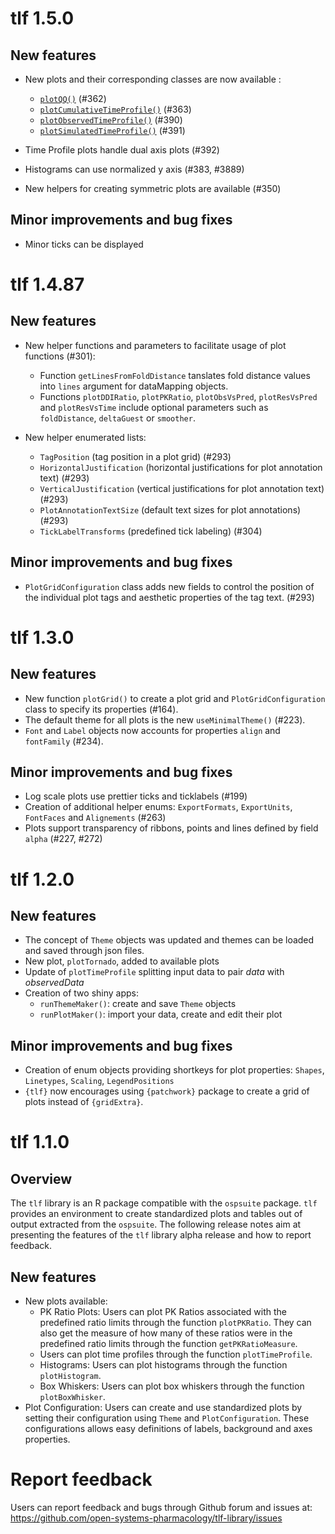 # tlf 1.5.0

## New features

* New plots and their corresponding classes are now available :

  - [`plotQQ()`](../reference/plotQQ.html) (#362)
  - [`plotCumulativeTimeProfile()`](../reference/plotCumulativeTimeProfile.html) (#363)
  - [`plotObservedTimeProfile()`](../reference/plotObservedTimeProfile.html) (#390)
  - [`plotSimulatedTimeProfile()`](../reference/plotSimulatedTimeProfile.html) (#391)

* Time Profile plots handle dual axis plots (#392)

* Histograms can use normalized y axis (#383, #3889)

* New helpers for creating symmetric plots are available (#350)

## Minor improvements and bug fixes   

* Minor ticks can be displayed

# tlf 1.4.87

## New features

* New helper functions and parameters to facilitate usage of plot functions (#301):

  - Function `getLinesFromFoldDistance` tanslates fold distance values into `lines` argument for dataMapping objects.
  - Functions `plotDDIRatio`, `plotPKRatio`, `plotObsVsPred`, `plotResVsPred` and `plotResVsTime` include optional parameters such as `foldDistance`, `deltaGuest` or `smoother`.

* New helper enumerated lists: 
   
   - `TagPosition` (tag position in a plot grid) (#293)
   - `HorizontalJustification` (horizontal justifications for plot annotation text) (#293)
   - `VerticalJustification` (vertical justifications for plot annotation text) (#293)
   - `PlotAnnotationTextSize` (default text sizes for plot annotations) (#293)
   - `TickLabelTransforms` (predefined tick labeling) (#304)
   
## Minor improvements and bug fixes

* `PlotGridConfiguration` class adds new fields to control the position of the individual plot tags and aesthetic properties of the tag text. (#293)

# tlf 1.3.0

## New features

* New function `plotGrid()` to create a plot grid and `PlotGridConfiguration` class to specify its properties (#164).
* The default theme for all plots is the new `useMinimalTheme()` (#223).
* `Font` and `Label` objects now accounts for properties `align` and `fontFamily` (#234).

## Minor improvements and bug fixes

* Log scale plots use prettier ticks and ticklabels (#199)
* Creation of additional helper enums: `ExportFormats`, `ExportUnits`, `FontFaces` and `Alignements` (#263)
* Plots support transparency of ribbons, points and lines defined by field `alpha` (#227, #272)

# tlf 1.2.0

## New features

* The concept of `Theme` objects was updated and themes can be loaded and saved through json files.
* New plot, `plotTornado`, added to available plots
* Update of `plotTimeProfile` splitting input data to pair *data* with *observedData*
* Creation of two shiny apps:
  * `runThemeMaker()`: create and save `Theme` objects
  * `runPlotMaker()`: import your data, create and edit their plot

## Minor improvements and bug fixes

* Creation of enum objects providing shortkeys for plot properties: `Shapes`, `Linetypes`, `Scaling`, `LegendPositions`
* `{tlf}` now encourages using `{patchwork}` package to create a grid of plots instead of `{gridExtra}`.

# tlf 1.1.0

## Overview
The `tlf` library is an R package compatible with the `ospsuite` package. 
`tlf` provides an environment to create standardized plots and tables out of output extracted from the `ospsuite`.
The following release notes aim at presenting the features of the `tlf` library alpha release and how to report feedback.

## New features

* New plots available:
   * PK Ratio Plots: Users can plot PK Ratios associated with the predefined ratio limits through the function `plotPKRatio`.
   They can also get the measure of how many of these ratios were in the predefined ratio limits through the function `getPKRatioMeasure`.
   * Users can plot time profiles through the function `plotTimeProfile`.
   * Histograms: Users can plot histograms through the function `plotHistogram`.
   * Box Whiskers: Users can plot box whiskers through the function `plotBoxWhisker`.
* Plot Configuration: Users can create and use standardized plots by setting their configuration using `Theme` and `PlotConfiguration`.
These configurations allows easy definitions of labels, background and axes properties. 

# Report feedback
Users can report feedback and bugs through Github forum and issues at: https://github.com/open-systems-pharmacology/tlf-library/issues
